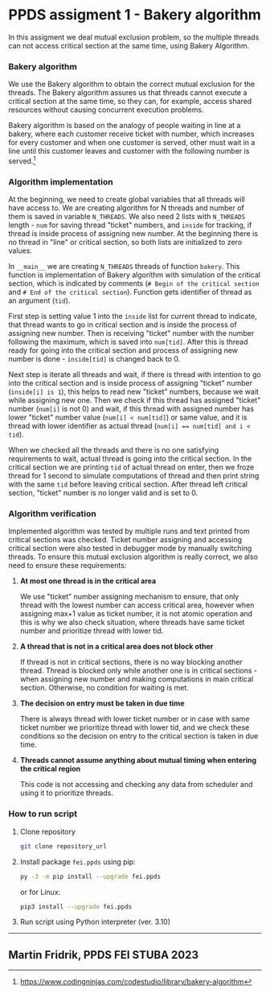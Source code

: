 # PPDS assigment 1 - Bakery algorithm
In this assigment we deal mutual exclusion problem, so the multiple threads can not access critical section at the same time, using Bakery Algorithm.
### Bakery algorithm
We use the Bakery algorithm to obtain the correct mutual exclusion for the threads.
The Bakery algorithm assures us that threads cannot execute a critical section at the same time, so they can, for example, access shared resources without causing concurrent execution problems.

Bakery algorithm is based on the analogy of people waiting in line at a bakery, where each customer receive ticket with number, which increases for every customer and when one customer is served, other must wait in a line until this customer leaves and customer with the following number is served.[^1] 
### Algorithm implementation
At the beginning, we need to create global variables that all threads will have access to.
We are creating algorithm for N threads and number of them is saved in variable `N_THREADS`. We also need 2 lists with `N_THREADS` length - `num` for saving thread "ticket" numbers, and `inside` for tracking, if thread is inside process of assigning new number. At the beginning there is no thread in "line" or critical section, so both lists are initialized to zero values.  


In `__main__` we are creating `N_THREADS` threads of function `bakery`.
This function is implementation of Bakery algorithm with simulation of the critical section, which is indicated by comments (`# Begin of the critical section` and `# End of the critical section`).
Function gets identifier of thread as an argument (`tid`). 

First step is setting value 1 into the `inside` list for current thread to indicate, that thread wants to go in critical section and is inside the process of assigning new number. Then is receiving "ticket" number with the number following the maximum, which is saved into `num[tid]`. After this is thread ready for going into the critical section and process of assigning new number is done - `inside[tid]` is changed back to 0.

Next step is iterate all threads and wait, if there is thread with intention to go into the critical section and is inside process of assigning "ticket" number (`inside[i] is 1`), this helps to read new "ticket" numbers, because we wait while assigning new one. 
Then we check if this thread has assigned "ticket" number (`num[i]` is not 0) and wait, if this thread with assigned number has lower "ticket" number value (`num[i] < num[tid]`) or same value, and it is thread with lower identifier as actual thread (`num[i] == num[tid] and i < tid`).

When we checked all the threads and there is no one satisfying requirements to wait, actual thread is going into the critical section.
In the critical section we are printing `tid` of actual thread on enter, then we froze thread for 1 second to simulate computations of thread and then print string with the same `tid` before leaving critical section. After thread left critical section, "ticket" number is no longer valid and is set to 0.

### Algorithm verification
Implemented algorithm was tested by multiple runs and text printed from critical sections was checked. Ticket number assigning and accessing critical section were also tested in debugger mode by manually switching threads.
To ensure this mutual exclusion algorithm is really correct, we also need to ensure these requirements:
1. **At most one thread is in the critical area**

   We use "ticket" number assigning mechanism to ensure, that only thread with the lowest number can access critical area,
   however when assigning max+1 value as ticket number, it is not atomic operation and this is why we also check situation, where threads have same ticket number and prioritize thread with lower tid.
2. **A thread that is not in a critical area does not block other**

   If thread is not in critical sections, there is no way blocking another thread. Thread is blocked only while another one is in critical sections - when assigning new number and making computations in main critical section. Otherwise, no condition for waiting is met.
3. **The decision on entry must be taken in due time**

   There is always thread with lower ticket number or in case with same ticket number we prioritize thread with lower tid, and we check these conditions so the decision on entry to the critical section is taken in due time.
4. **Threads cannot assume anything about mutual timing when entering the critical region**

   This code is not accessing and checking any data from scheduler and using it to prioritize threads.

### How to run script
1. Clone repository
   ```sh
   git clone repository_url
   ```
2. Install package `fei.ppds` using pip:
   ```sh
   py -3 -m pip install --upgrade fei.ppds
   ```
   or for Linux:
   ```sh
   pip3 install --upgrade fei.ppds
   ```
3. Run script using Python interpreter (ver. 3.10)

---
Martin Fridrik, PPDS FEI STUBA
2023
---

[^1]: https://www.codingninjas.com/codestudio/library/bakery-algorithm

